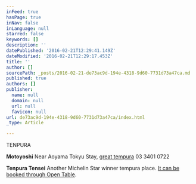 ```yaml
---
inFeed: true
hasPage: true
inNav: false
inLanguage: null
starred: false
keywords: []
description: ''
datePublished: '2016-02-21T12:29:41.149Z'
dateModified: '2016-02-21T12:29:17.453Z'
title: ''
author: []
sourcePath: _posts/2016-02-21-de73ac9d-194e-4318-9d60-7731d73a47ca.md
published: true
authors: []
publisher:
  name: null
  domain: null
  url: null
  favicon: null
url: de73ac9d-194e-4318-9d60-7731d73a47ca/index.html
_type: Article

---
```

TENPURA 

**Motoyoshi**
Near Aoyama Tokyu Stay, [great tempura][0] 03 3401 0722 

**Tenpura Tensei**
Another Michelin Star winner tempura place. [It can be booked through Open Table][1].

[0]: null
[1]: http://www.opentable.jp/opentables.aspx?m=201&p=3&d=2013/04/06%2021:00:00&r=16100&t=rest&rp=opentables.aspx
